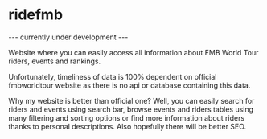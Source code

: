 # ridefmb

--- currently under development ---

Website where you can easily access all
information about FMB World Tour riders, events and rankings.

Unfortunately, timeliness of data is 100%
dependent on official fmbworldtour website
as there is no api or database containing this data.

Why my website is better than official one? 
Well, you can easily search for riders and events using 
search bar, browse events and riders tables using many filtering and sorting options or
find more information about riders thanks to personal descriptions. Also hopefully there will be better SEO.
